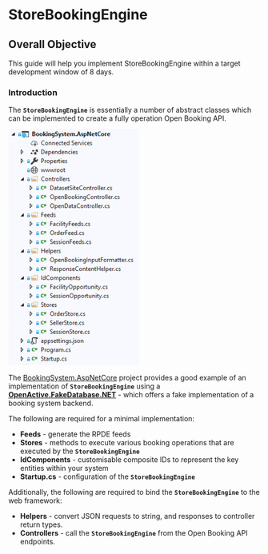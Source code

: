 # StoreBookingEngine

## Overall Objective

This guide will help you implement StoreBookingEngine within a target development window of 8 days.

### Introduction

The **`StoreBookingEngine`** is essentially a number of abstract classes which can be implemented to create a fully operation Open Booking API.

![Example implementation of StoreBookingEngine](../../.gitbook/assets/screenshot-2019-11-26-at-14.59.28.png)

The [BookingSystem.AspNetCore](https://github.com/openactive/OpenActive.Server.NET/tree/master/Examples/BookingSystem.AspNetCore) project provides a good example of an implementation of **`StoreBookingEngine`** using a [**OpenActive.FakeDatabase.NET**](https://github.com/openactive/OpenActive.Server.NET/tree/master/Fakes/OpenActive.FakeDatabase.NET) - which offers a fake implementation of a booking system backend.

The following are required for a minimal implementation:

* **Feeds** -  generate the RPDE feeds
* **Stores** - methods to execute various booking operations that are executed by the **`StoreBookingEngine`**
* **IdComponents** - customisable composite IDs to represent the key entities within your system
* **Startup.cs** - configuration of the **`StoreBookingEngine`**

 Additionally, the following are required to bind the **`StoreBookingEngine`** to the web framework:

* **Helpers** - convert JSON requests to string, and responses to controller return types.
* **Controllers** - call the **`StoreBookingEngine`** from the Open Booking API endpoints.



